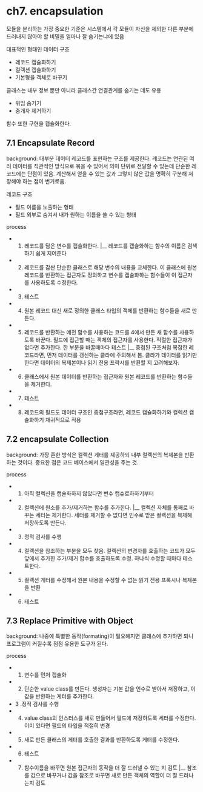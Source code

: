 # ch7. encapsulation

모듈을 분리하는 가장 중요한 기준은 시스템에서 각 모듈이 자신을 제외한 다른 부분에 드러내지 않아야 할 비밀을 얼마나 잘 숨기는냐에 있음

대표적인 형태인 데이터 구조
- 레코드 캡슐화하기
- 컬렉션 캡슐화하기
- 기본형을 객체로 바꾸기

클래스는 내부 정보 뿐만 아니라 클래스간 연결관계를 숨기는 데도 유용
- 위임 숨기기
- 중개자 제거하기

함수 또한 구현을 캡슐화한다. 

## 7.1 Encapsulate Record

background: 대부분 데이터 레코드를 표현하는 구조를 제공한다. 레코드는 연관된 여러 데이터를 직관적인 방식으로 묶을 수 있어서 의미 단위로 전달할 수 있는데 단순한 레코드에는 단점이 있음. 계산해서 얻을 수 있는 값과 그렇지 않은 값을 명확히 구분해 저장해야 하는 점이 번거로움.

레코드 구조
- 필드 이름을 노출하는 형태
- 필드 외부로 숨겨서 내가 원하는 이름을 쓸 수 있는 형태

process

- 1. 레코드를 담은 변수를 캡슐화한다.
|__ 레코드를 캡슐화하는 함수의 이름은 검색하기 쉽게 지어준다

- 2. 레코드를 감싼 단순한 클래스로 해당 변수의 내용을 교체한다. 이 클래스에 원본 레코드를 반환하는 접근자도 정의하고 변수를 캡슐화하는 함수들이 이 접근자를 사용하도록 수정한다. 
- 3. 테스트
- 4. 원본 레코드 대신 새로 정의한 클래스 타입의 객체를 반환하는 함수들을 새로 만든다.
- 5. 레코드를 반환하는 예전 함수를 사용하는 코드를 4에서 만든 새 함수를 사용하도록 바꾼다. 필드에 접근할 때는 객체의 접근자를 사용한다. 적절한 접근자가 없다면 추가한다. 한 부분을 바꿀때마다 테스트
|__ 중첩된 구조처럼 복잡한 레코드라면, 먼저 데이터를 갱신하는 클라에 주의해서 봄. 클라가 데이터를 읽기만 한다면 데이터의 복제본이나 읽기 전용 프락시를 반환할 지 고려해보자.

- 6. 클래스에서 원본 데이터를 반환하는 접근자와 원본 레코드를 반환하는 함수들을 제거한다.
- 7. 테스트
- 8. 레코드의 필드도 데이터 구조인 중첩구조라면, 레코드 캡슐화하기와 컬렉션 캡슐화하기 재귀적으로 적용

## 7.2 encapsulate Collection

background: 가장 흔한 방식은 컬렉션 게터를 제공하되 내부 컬렉션의 복제본을 반환하는 것이다. 중요한 점은 코드 베이스에서 일관성을 주는 것.

process

- 1. 아직 컬렉션을 캡슐화하지 않았다면 변수 캡슈로하하기부터 
- 2. 컬렉션에 원소를 추가/제거하는 함수를 추가한다.
|__ 컬렉션 자체를 통째로 바꾸는 세터는 제거한다. 세터를 제거할 수 없다면 인수로 받은 컬렉션을 복제해 저장하도록 만든다.

- 3. 정적 검사를 수행
- 4. 컬렉션을 참조하는 부분을 모두 찾음. 컬렉션의 변경자를 호출하는 코드가 모두 앞에서 추가한 추가/제거 함수를 호출하도록 수정. 하나씩 수정할 때마다 테스트한다.
- 5. 컬렉션 게터를 수정해서 원본 내용을 수정할 수 없는 읽기 전용 프록시나 복제본을 반환
- 6. 테스트

## 7.3 Replace Primitive with Object

background: 나중에 특별한 동작(formating)이 필요해지면 클래스에 추가하면 되니 프로그램이 커질수록 점점 유용한 도구가 된다.

process

- 1. 변수를 먼저 캡슐화
- 2. 단순한 value class를 만든다. 생성자는 기본 값을 인수로 받아서 저장하고, 이 값을 반환하는 게터를 추가한다.
- 3 .정적 검사를 수행
- 4. value class의 인스터스를 새로 만들어서 필드에 저장하도록 세터를 수정한다. 이미 있다면 필드의 타입을 적절히 변경
- 5. 새로 만든 클래스의 게터를 호출한 결과를 반환하도록 게터를 수정한다. 
- 6. 테스트
- 7. 함수이름을 바꾸면 원본 접근자의 동작을 더 잘 드러낼 수 있는 지 검토
|__ 참조를 값으로 바꾸거나 값을 참조로 바꾸면 새로 만든 객체의 역할이 더 잘 드러나는지 검토


